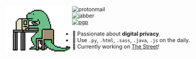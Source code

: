 <img src="lizard.gif" width=35% align=left></img>

![protonmail](https://img.shields.io/badge/-ian.koide@proton.me-313131?style=flat-square&labelColor=313131&logo=protonmail&logoColor=white&color=313131)  
![jabber](https://img.shields.io/badge/-ian.koide@jabber.calyxinstitute.org-313131?style=flat-square&labelColor=313131&logo=xmpp&logoColor=white&color=313131)  
<a href="https://sewer.fail/text/pgp">![pgp](https://img.shields.io/badge/-9206%20A852%202EF5%202771%2052FB%20%201808%205FCE%2014FC%207C30%2031ED-313131?style=flat-square&label=PGP&labelColor=313131&logoColor=white&color=313131)</a>

- 🔐 Passionate about **digital privacy**.
- 🔧 Use `.py`, `.html`, `.sass`, `.java`, `.js` on the daily.
- 👷 Currently working on [The Street](https://github.com/ikoide/thestreet)!
